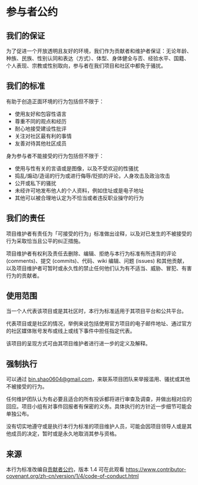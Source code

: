 # 参与者公约

## 我们的保证

为了促进一个开放透明且友好的环境，我们作为贡献者和维护者保证：无论年龄、种族、民族、性别认同和表达（方式）、体型、身体健全与否、经验水平、国籍、个人表现、宗教或性别取向，参与者在我们项目和社区中都免于骚扰。

## 我们的标准

有助于创造正面环境的行为包括但不限于：

* 使用友好和包容性语言
* 尊重不同的观点和经历
* 耐心地接受建设性批评
* 关注对社区最有利的事情
* 友善对待其他社区成员

身为参与者不能接受的行为包括但不限于：

* 使用与性有关的言语或是图像，以及不受欢迎的性骚扰
* 捣乱/煽动/造谣的行为或进行侮辱/贬损的评论，人身攻击及政治攻击
* 公开或私下的骚扰
* 未经许可地发布他人的个人资料，例如住址或是电子地址
* 其他可以被合理地认定为不恰当或者违反职业操守的行为

## 我们的责任

项目维护者有责任为「可接受的行为」标准做出诠释，以及对已发生的不被接受的行为采取恰当且公平的纠正措施。

项目维护者有权利及责任去删除、编辑、拒绝与本行为标准有所违背的评论 (comments)、提交 (commits)、代码、wiki 编辑、问题 (issues) 和其他贡献，以及项目维护者可暂时或永久性的禁止任何他们认为有不适当、威胁、冒犯、有害行为的贡献者。

## 使用范围

当一个人代表该项目或是其社区时，本行为标准适用于其项目平台和公共平台。

代表项目或是社区的情况，举例来说包括使用官方项目的电子邮件地址、通过官方的社区媒体账号发布或线上或线下事件中担任指定代表。

该项目的呈现方式可由其项目维护者进行进一步的定义及解释。

## 强制执行

可以通过 bin.shao0604@gmail.com，来联系项目团队来举报滥用、骚扰或其他不被接受的行为。

任何维护团队认为有必要且适合的所有投诉都将进行审查及调查，并做出相对应的回应。项目小组有对事件回报者有保密的义务。具体执行的方针近一步细节可能会单独公布。

没有切实地遵守或是执行本行为标准的项目维护人员，可能会因项目领导人或是其他成员的决定，暂时或是永久地取消其参与资格。

## 来源

本行为标准改编自[贡献者公约][主页]，版本 1.4
可在此观看 https://www.contributor-covenant.org/zh-cn/version/1/4/code-of-conduct.html

[主页]: https://www.contributor-covenant.org
